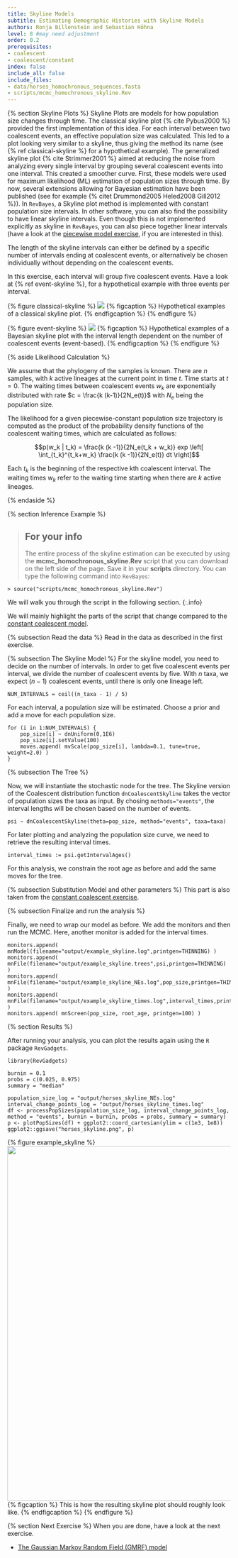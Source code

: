 ```yaml
---
title: Skyline Models
subtitle: Estimating Demographic Histories with Skyline Models
authors: Ronja Billenstein and Sebastian Höhna
level: 8 #may need adjustment
order: 0.2
prerequisites:
- coalescent
- coalescent/constant
index: false
include_all: false
include_files:
- data/horses_homochronous_sequences.fasta
- scripts/mcmc_homochronous_skyline.Rev
---
```


{% section Skyline Plots %}
Skyline Plots are models for how population size changes through time.
The classical skyline plot {% cite Pybus2000 %} provided the first implementation of this idea.
For each interval between two coalescent events, an effective population size was calculated.
This led to a plot looking very similar to a skyline, thus giving the method its name (see {% ref classical-skyline %} for a hypothetical example).
The generalized skyline plot {% cite Strimmer2001 %} aimed at reducing the noise from analyzing every single interval by grouping several coalescent events into one interval.
This created a smoother curve.
First, these models were used for maximum likelihood (ML) estimation of population sizes through time.
By now, several extensions allowing for Bayesian estimation have been published (see for example {% citet Drummond2005 Heled2008 Gill2012 %}).
In `RevBayes`, a Skyline plot method is implemented with constant population size intervals.
In other software, you can also find the possibility to have linear skyline intervals.
Even though this is not implemented explicitly as skyline in `RevBayes`, you can also piece together linear intervals (have a look at the [piecewise model exercise]({{base.url}}/tutorials/coalescent/piecewise), if you are interested in this).
<!--- The length of these intervals is not based on the timing of the coalescent events, but can be individually chosen. --->
The length of the skyline intervals can either be defined by a specific number of intervals ending at coalescent events, or alternatively be chosen individually without depending on the coalescent events.
<!--- In this tutorial, each interval will have the same length. --->
In this exercise, each interval will group five coalescent events.
Have a look at {% ref event-skyline %}, for a hypothetical example with three events per interval.

{% figure classical-skyline %}
  <img src="figures/scheme_classical_skyline.png" />
{% figcaption %}
Hypothetical examples of a classical skyline plot.
{% endfigcaption %}
{% endfigure %}

{% figure event-skyline %}
  <img src="figures/scheme_event_skyline.png" /> 
{% figcaption %}
Hypothetical examples of a Bayesian skyline plot with the interval length dependent on the number of coalescent events (event-based).
{% endfigcaption %}
{% endfigure %}

{% aside Likelihood Calculation %}

We assume that the phylogeny of the samples is known.
There are $n$ samples, with $k$ active lineages at the current point in time $t$.
Time starts at $t = 0$.
The waiting times between coalescent events $w_k$ are exponentially distributed with rate $c = \frac{k (k-1)}{2N_e(t)}$ with $N_e$ being the population size.
<!--- In the case of a skyline plot, the population size curve is split into $m$ intervals which each have a starting point $t_i$. --->

The likelihood for a given piecewise-constant population size trajectory is computed as the product of the probability density functions of the coalescent waiting times, which are calculated as follows:

$$p(w_k | t_k) = \frac{k (k -1)}{2N_e(t_k + w_k)} exp \left[ \int_{t_k}^{t_k+w_k} \frac{k (k -1)}{2N_e(t)} dt \right]$$

Each $t_k$ is the beginning of the respective kth coalescent interval.
The waiting times $w_k$ refer to the waiting time starting when there are $k$ active lineages.

<!--- In our case, $N_e(t)$ is a piecewise constant demographic function with $m$ intervals which each have a starting point $t_i$ and the length $l$.
**Do I need to go into the intervals here?** --->

{% endaside %}

{% section Inference Example %}

> ## For your info
> The entire process of the skyline estimation can be executed by using the **mcmc_homochronous_skyline.Rev** script that you can download on the left side of the page.
> Save it in your **scripts** directory.
> You can type the following command into `RevBayes`:
~~~
> source("scripts/mcmc_homochronous_skyline.Rev")
~~~
We will walk you through the script in the following section.
{:.info}

We will mainly highlight the parts of the script that change compared to the [constant coalescent model]({{base.url}}/tutorials/coalescent/constant).

{% subsection Read the data %}
Read in the data as described in the first exercise.

{% subsection The Skyline Model %}
For the skyline model, you need to decide on the number of intervals.
In order to get five coalescent events per interval, we divide the number of coalescent events by five.
With $n$ taxa, we expect $(n-1)$ coalescent events, until there is only one lineage left.

~~~
NUM_INTERVALS = ceil((n_taxa - 1) / 5)
~~~

For each interval, a population size will be estimated. Choose a prior and add a move for each population size.

~~~
for (i in 1:NUM_INTERVALS) {
    pop_size[i] ~ dnUniform(0,1E6)
    pop_size[i].setValue(100)
    moves.append( mvScale(pop_size[i], lambda=0.1, tune=true, weight=2.0) )
}
~~~


{% subsection The Tree %}

Now, we will instantiate the stochastic node for the tree.
The Skyline version of the Coalescent distribution function `dnCoalescentSkyline` takes the vector of population sizes the taxa as input. <!--- **(need to check whether it can take more)** --->
By chosing `methods="events"`, the interval lengths will be chosen based on the number of events.

~~~
psi ~ dnCoalescentSkyline(theta=pop_size, method="events", taxa=taxa)
~~~

For later plotting and analyzing the population size curve, we need to retrieve the resulting interval times.

~~~
interval_times := psi.getIntervalAges()
~~~

For this analysis, we constrain the root age as before and add the same moves for the tree.

{% subsection Substitution Model and other parameters %}
This part is also taken from the [constant coalescent exercise]({{base.url}}/tutorials/coalescent/constant).

{% subsection Finalize and run the analysis %}

Finally, we need to wrap our model as before.
We add the monitors and then run the MCMC.
Here, another monitor is added for the interval times.

~~~
monitors.append( mnModel(filename="output/example_skyline.log",printgen=THINNING) )
monitors.append( mnFile(filename="output/example_skyline.trees",psi,printgen=THINNING) )
monitors.append( mnFile(filename="output/example_skyline_NEs.log",pop_size,printgen=THINNING) )
monitors.append( mnFile(filename="output/example_skyline_times.log",interval_times,printgen=THINNING) )
monitors.append( mnScreen(pop_size, root_age, printgen=100) )
~~~


{% section Results %}

After running your analysis, you can plot the results again using the `R` package `RevGadgets`.

~~~
library(RevGadgets)

burnin = 0.1
probs = c(0.025, 0.975)
summary = "median"

population_size_log = "output/horses_skyline_NEs.log"
interval_change_points_log = "output/horses_skyline_times.log"
df <- processPopSizes(population_size_log, interval_change_points_log, method = "events", burnin = burnin, probs = probs, summary = summary)
p <- plotPopSizes(df) + ggplot2::coord_cartesian(ylim = c(1e3, 1e8))
ggplot2::ggsave("horses_skyline.png", p)
~~~

{% figure example_skyline %}
<img src="figures/horses_skyline.png" width="800">
{% figcaption %}
This is how the resulting skyline plot should roughly look like.
{% endfigcaption %}
{% endfigure %}

{% section Next Exercise %}
When you are done, have a look at the next exercise.

* [The Gaussian Markov Random Field (GMRF) model]({{base.url}}/tutorials/coalescent/GMRF)
